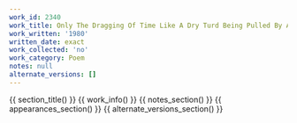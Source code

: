 ```yaml
---
work_id: 2340
work_title: Only The Dragging Of Time Like A Dry Turd Being Pulled By A String
work_written: '1980'
written_date: exact
work_collected: 'no'
work_category: Poem
notes: null
alternate_versions: []
---
```


{{ section_title() }}
{{ work_info() }}
{{ notes_section() }}
{{ appearances_section() }}
{{ alternate_versions_section() }}